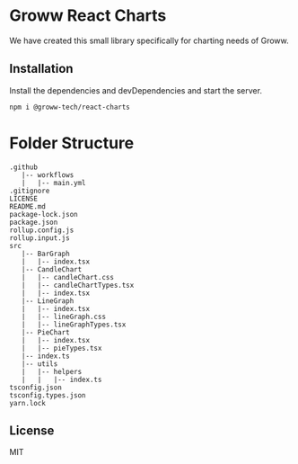 # Groww React Charts
We have created this small library specifically for charting needs of Groww.

## Installation
Install the dependencies and devDependencies and start the server.

```sh
npm i @groww-tech/react-charts
```


# Folder Structure

```
.github
   |-- workflows
   |   |-- main.yml
.gitignore
LICENSE
README.md
package-lock.json
package.json
rollup.config.js
rollup.input.js
src
   |-- BarGraph
   |   |-- index.tsx
   |-- CandleChart
   |   |-- candleChart.css
   |   |-- candleChartTypes.tsx
   |   |-- index.tsx
   |-- LineGraph
   |   |-- index.tsx
   |   |-- lineGraph.css
   |   |-- lineGraphTypes.tsx
   |-- PieChart
   |   |-- index.tsx
   |   |-- pieTypes.tsx
   |-- index.ts
   |-- utils
   |   |-- helpers
   |   |   |-- index.ts
tsconfig.json
tsconfig.types.json
yarn.lock
```


## License

MIT
